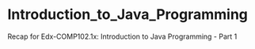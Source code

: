 # Introduction_to_Java_Programming
Recap for Edx-COMP102.1x: Introduction to Java Programming - Part 1
